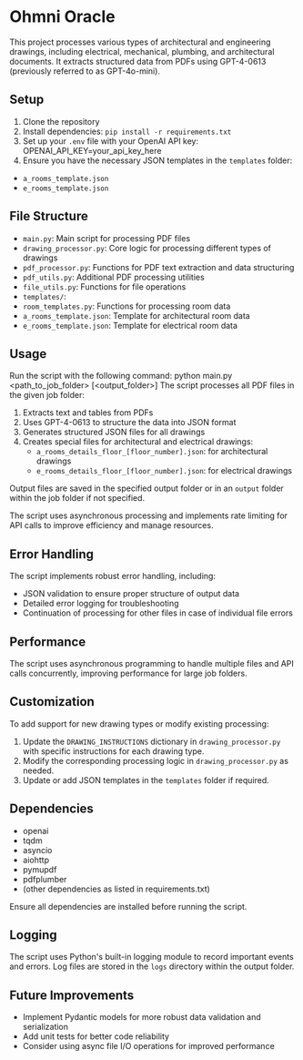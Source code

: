 # Ohmni Oracle

This project processes various types of architectural and engineering drawings, including electrical, mechanical, plumbing, and architectural documents. It extracts structured data from PDFs using GPT-4-0613 (previously referred to as GPT-4o-mini).

## Setup

1. Clone the repository
2. Install dependencies: `pip install -r requirements.txt`
3. Set up your `.env` file with your OpenAI API key: OPENAI_API_KEY=your_api_key_here
4. Ensure you have the necessary JSON templates in the `templates` folder:
- `a_rooms_template.json`
- `e_rooms_template.json`

## File Structure

- `main.py`: Main script for processing PDF files
- `drawing_processor.py`: Core logic for processing different types of drawings
- `pdf_processor.py`: Functions for PDF text extraction and data structuring
- `pdf_utils.py`: Additional PDF processing utilities
- `file_utils.py`: Functions for file operations
- `templates/`:
- `room_templates.py`: Functions for processing room data
- `a_rooms_template.json`: Template for architectural room data
- `e_rooms_template.json`: Template for electrical room data

## Usage

Run the script with the following command: python main.py <path_to_job_folder> [<output_folder>]
The script processes all PDF files in the given job folder:
1. Extracts text and tables from PDFs
2. Uses GPT-4-0613 to structure the data into JSON format
3. Generates structured JSON files for all drawings
4. Creates special files for architectural and electrical drawings:
   - `a_rooms_details_floor_[floor_number].json`: for architectural drawings
   - `e_rooms_details_floor_[floor_number].json`: for electrical drawings

Output files are saved in the specified output folder or in an `output` folder within the job folder if not specified.

The script uses asynchronous processing and implements rate limiting for API calls to improve efficiency and manage resources.

## Error Handling

The script implements robust error handling, including:
- JSON validation to ensure proper structure of output data
- Detailed error logging for troubleshooting
- Continuation of processing for other files in case of individual file errors

## Performance

The script uses asynchronous programming to handle multiple files and API calls concurrently, improving performance for large job folders.

## Customization

To add support for new drawing types or modify existing processing:
1. Update the `DRAWING_INSTRUCTIONS` dictionary in `drawing_processor.py` with specific instructions for each drawing type.
2. Modify the corresponding processing logic in `drawing_processor.py` as needed.
3. Update or add JSON templates in the `templates` folder if required.

## Dependencies

- openai
- tqdm
- asyncio
- aiohttp
- pymupdf
- pdfplumber
- (other dependencies as listed in requirements.txt)

Ensure all dependencies are installed before running the script.

## Logging

The script uses Python's built-in logging module to record important events and errors. Log files are stored in the `logs` directory within the output folder.

## Future Improvements

- Implement Pydantic models for more robust data validation and serialization
- Add unit tests for better code reliability
- Consider using async file I/O operations for improved performance